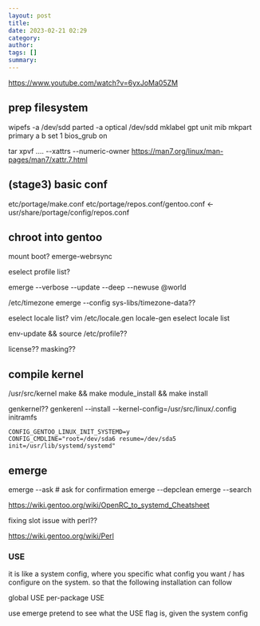 ```yaml
---
layout: post
title:
date: 2023-02-21 02:29
category:
author:
tags: []
summary:
---
```


https://www.youtube.com/watch?v=6yxJoMa05ZM

## prep filesystem

wipefs -a /dev/sdd
parted -a optical /dev/sdd
mklabel gpt
unit mib
mkpart primary a b
set 1 bios_grub on


tar xpvf .... --xattrs --numeric-owner
https://man7.org/linux/man-pages/man7/xattr.7.html


## (stage3) basic conf

etc/portage/make.conf
etc/portage/repos.conf/gentoo.conf <- usr/share/portage/config/repos.conf

## chroot into gentoo

mount boot?
emerge-webrsync

eselect profile list?

emerge --verbose --update --deep --newuse @world

/etc/timezone
emerge --config sys-libs/timezone-data??

eselect locale list?
vim /etc/locale.gen
locale-gen
eselect locale list

env-update && source /etc/profile??

license??
masking??

## compile kernel

/usr/src/kernel
make && make module_install && make install

genkernel??
genkerenl --install --kernel-config=/usr/src/linux/.config initramfs

```
CONFIG_GENTOO_LINUX_INIT_SYSTEMD=y
CONFIG_CMDLINE="root=/dev/sda6 resume=/dev/sda5 init=/usr/lib/systemd/systemd"
```

## emerge

emerge --ask # ask for confirmation
emerge --depclean
emerge --search

https://wiki.gentoo.org/wiki/OpenRC_to_systemd_Cheatsheet

fixing slot issue with perl??

https://wiki.gentoo.org/wiki/Perl

### USE

it is like a system config, where you specific what config you want / has configure on the system. so that the following installation can follow

global USE
per-package USE

use emerge pretend to see what the USE flag is, given the system config


